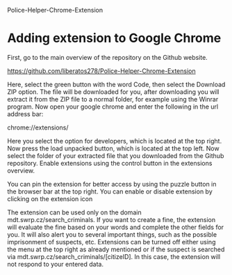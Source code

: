 Police-Helper-Chrome-Extension
# Adding extension to Google Chrome

First, go to the main overview of the repository on the Github website.

https://github.com/liberatos278/Police-Helper-Chrome-Extension

Here, select the green button with the word Code, then select the Download ZIP option.
The file will be downloaded for you, after downloading you will extract it from the ZIP file to a normal folder, for example using the Winrar program.
Now open your google chrome and enter the following in the url address bar:

chrome://extensions/

Here you select the option for developers, which is located at the top right.
Now press the load unpacked button, which is located at the top left.
Now select the folder of your extracted file that you downloaded from the Github repository.
Enable extensions using the control button in the extensions overview.

You can pin the extension for better access by using the puzzle button in the browser bar at the top right.
You can enable or disable extension by clicking on the extension icon

The extension can be used only on the domain mdt.swrp.cz/search_criminals. If you want to create a fine, the extension will evaluate the fine based 
on your words and complete the other fields for you. It will also alert you to several important things, such as the possible imprisonment of suspects, etc. 
Extensions can be turned off either using the menu at the top right as already mentioned or if the suspect is searched via mdt.swrp.cz/search_criminals/[citizeID]. 
In this case, the extension will not respond to your entered data.
